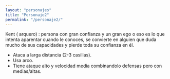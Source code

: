 ```yaml
---
layout: "personajes"
title: "Personaje2"
permalink: "/personaje2/"
---
```

Kent ( arquero) : persona con gran confianza y un gran ego o eso es lo que intenta aparentar cuando le conoces, se convierte en alguien
que duda mucho de sus capacidades y pierde toda su confianza en él.
  - Ataca a larga distancia (2-3 casillas).
  - Usa arco. 
  - Tiene ataque alto y velocidad media combinandolo defensas pero con medias/altas.
